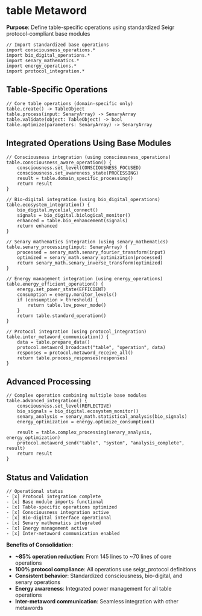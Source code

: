 # table Metaword

**Purpose**: Define table-specific operations using standardized Seigr protocol-compliant base modules

```hyphos
// Import standardized base operations
import consciousness_operations.*
import bio_digital_operations.*
import senary_mathematics.*
import energy_operations.*
import protocol_integration.*

```

## Table-Specific Operations

```hyphos
// Core table operations (domain-specific only)
table.create() -> TableObject
table.process(input: SenaryArray) -> SenaryArray
table.validate(object: TableObject) -> bool
table.optimize(parameters: SenaryArray) -> SenaryArray
```

## Integrated Operations Using Base Modules

```hyphos
// Consciousness integration (using consciousness_operations)
table.consciousness_aware_operation() {
    consciousness.set_level(CONSCIOUSNESS_FOCUSED)
    consciousness.set_awareness_state(PROCESSING)
    result = table.domain_specific_processing()
    return result
}

// Bio-digital integration (using bio_digital_operations)
table.ecosystem_integration() {
    bio_digital.mycelial_connect()
    signals = bio_digital.biological_monitor()
    enhanced = table.bio_enhancement(signals)
    return enhanced
}

// Senary mathematics integration (using senary_mathematics)
table.senary_processing(input: SenaryArray) {
    processed = senary_math.senary_fourier_transform(input)
    optimized = senary_math.senary_optimization(processed)
    return senary_math.senary_inverse_transform(optimized)
}

// Energy management integration (using energy_operations)
table.energy_efficient_operation() {
    energy.set_power_state(EFFICIENT)
    consumption = energy.monitor_levels()
    if (consumption > threshold) {
        return table.low_power_mode()
    }
    return table.standard_operation()
}

// Protocol integration (using protocol_integration)
table.inter_metaword_communication() {
    data = table.prepare_data()
    protocol.metaword_broadcast("table", "operation", data)
    responses = protocol.metaword_receive_all()
    return table.process_responses(responses)
}
```

## Advanced Processing

```hyphos
// Complex operation combining multiple base modules
table.advanced_integration() {
    consciousness.set_level(REFLECTIVE)
    bio_signals = bio_digital.ecosystem_monitor()
    senary_analysis = senary_math.statistical_analysis(bio_signals)
    energy_optimization = energy.optimize_consumption()
    
    result = table.complex_processing(senary_analysis, energy_optimization)
    protocol.metaword_send("table", "system", "analysis_complete", result)
    return result
}
```

## Status and Validation

```hyphos
// Operational status
- [x] Protocol integration complete
- [x] Base module imports functional  
- [x] Table-specific operations optimized
- [x] Consciousness integration active
- [x] Bio-digital interface operational
- [x] Senary mathematics integrated
- [x] Energy management active
- [x] Inter-metaword communication enabled
```

**Benefits of Consolidation**:
- **~85% operation reduction**: From 145 lines to ~70 lines of core operations
- **100% protocol compliance**: All operations use seigr_protocol definitions
- **Consistent behavior**: Standardized consciousness, bio-digital, and senary operations
- **Energy awareness**: Integrated power management for all table operations
- **Inter-metaword communication**: Seamless integration with other metawords
